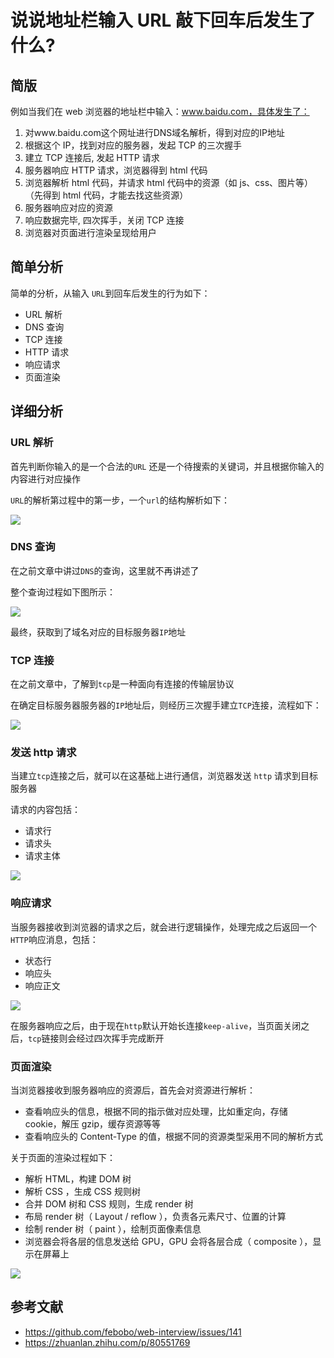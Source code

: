 # 说说地址栏输入 URL 敲下回车后发生了什么?

## 简版

例如当我们在 web 浏览器的地址栏中输入：www.baidu.com，具体发生了：

1.  对www.baidu.com这个网址进行DNS域名解析，得到对应的IP地址
2.  根据这个 IP，找到对应的服务器，发起 TCP 的三次握手
3.  建立 TCP 连接后, 发起 HTTP 请求
4.  服务器响应 HTTP 请求，浏览器得到 html 代码
5.  浏览器解析 html 代码，并请求 html 代码中的资源（如 js、css、图片等）（先得到 html 代码，才能去找这些资源）
6.  服务器响应对应的资源
7.  响应数据完毕, 四次挥手，关闭 TCP 连接
8.  浏览器对页面进行渲染呈现给用户

## 简单分析

简单的分析，从输入 `URL`到回车后发生的行为如下：

+   URL 解析
+   DNS 查询
+   TCP 连接
+   HTTP 请求
+   响应请求
+   页面渲染

## 详细分析

### URL 解析

首先判断你输入的是一个合法的`URL` 还是一个待搜索的关键词，并且根据你输入的内容进行对应操作

`URL`的解析第过程中的第一步，一个`url`的结构解析如下：

![](https://static.vue-js.com/27a0c690-bdf4-11eb-ab90-d9ae814b240d.png)

### DNS 查询

在之前文章中讲过`DNS`的查询，这里就不再讲述了

整个查询过程如下图所示：

![](https://static.vue-js.com/330fb770-bdf4-11eb-85f6-6fac77c0c9b3.png)

最终，获取到了域名对应的目标服务器`IP`地址

### TCP 连接

在之前文章中，了解到`tcp`是一种面向有连接的传输层协议

在确定目标服务器服务器的`IP`地址后，则经历三次握手建立`TCP`连接，流程如下：

![](https://static.vue-js.com/ad750790-bdf4-11eb-85f6-6fac77c0c9b3.png)

### 发送 http 请求

当建立`tcp`连接之后，就可以在这基础上进行通信，浏览器发送 `http` 请求到目标服务器

请求的内容包括：

+   请求行
+   请求头
+   请求主体

![](https://static.vue-js.com/bbcb60f0-bdf4-11eb-ab90-d9ae814b240d.png)

### 响应请求

当服务器接收到浏览器的请求之后，就会进行逻辑操作，处理完成之后返回一个`HTTP`响应消息，包括：

+   状态行
+   响应头
+   响应正文

![](https://static.vue-js.com/c5fe0140-bdf4-11eb-ab90-d9ae814b240d.png)

在服务器响应之后，由于现在`http`默认开始长连接`keep-alive`，当页面关闭之后，`tcp`链接则会经过四次挥手完成断开

### 页面渲染

当浏览器接收到服务器响应的资源后，首先会对资源进行解析：

+   查看响应头的信息，根据不同的指示做对应处理，比如重定向，存储 cookie，解压 gzip，缓存资源等等
+   查看响应头的 Content-Type 的值，根据不同的资源类型采用不同的解析方式

关于页面的渲染过程如下：

+   解析 HTML，构建 DOM 树
+   解析 CSS ，生成 CSS 规则树
+   合并 DOM 树和 CSS 规则，生成 render 树
+   布局 render 树（ Layout / reflow ），负责各元素尺寸、位置的计算
+   绘制 render 树（ paint ），绘制页面像素信息
+   浏览器会将各层的信息发送给 GPU，GPU 会将各层合成（ composite ），显示在屏幕上

![](https://static.vue-js.com/db7bddd0-bdf4-11eb-85f6-6fac77c0c9b3.png)

## 参考文献

+   https://github.com/febobo/web-interview/issues/141
+   https://zhuanlan.zhihu.com/p/80551769
